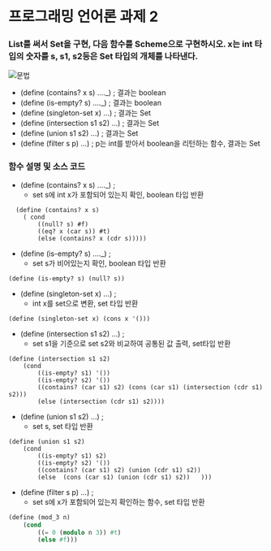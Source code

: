 # 프로그래밍 언어론 과제 2
### List를 써서 Set을 구현, 다음 함수를 Scheme으로 구현하시오. x는 int 타입의 숫자를 s, s1, s2등은 Set 타입의 개체를 나타낸다.  
![문법](/img/image01.png)
* (define (contains? x s) ...._) ; 결과는 boolean
* (define (is-empty? s) ...._) ; 결과는 boolean
* (define (singleton-set x) ...) ; 결과는 Set
* (define (intersection s1 s2) ...) ; 결과는 Set
* (define (union s1 s2) ...) ; 결과는 Set
* (define (filter s p) ...) ; p는 int를 받아서 boolean을 리턴하는 함수, 결과는 Set

### 함수 설명 및 소스 코드

* (define (contains? x s) ...._) ;
  - set s에 int x가 포함되어 있는지 확인, boolean 타입 반환
```
  (define (contains? x s)
	( cond
		((null? s) #f)
		((eq? x (car s)) #t)
		(else (contains? x (cdr s)))))
```

* (define (is-empty? s) ...._) ;
  - set s가 비어있는지 확인, boolean 타입 반환
```
(define (is-empty? s) (null? s))
```

* (define (singleton-set x) ...) ;
  - int x를 set으로 변환, set 타입 반환
```
(define (singleton-set x) (cons x '()))
```

* (define (intersection s1 s2) ...) ;
  - set s1을 기준으로 set s2와 비교하여 공통된 값 출력, set타입 반환
```
(define (intersection s1 s2)
	(cond
		((is-empty? s1) '())
		((is-empty? s2) '())
		((contains? (car s1) s2) (cons (car s1) (intersection (cdr s1) s2)))
		(else (intersection (cdr s1) s2))))
```

* (define (union s1 s2) ...) ;
  - set s, set 타입 반환
```
(define (union s1 s2)
	(cond
		((is-empty? s1) s2)
		((is-empty? s2) '())
		((contains? (car s1) s2) (union (cdr s1) s2))
		(else  (cons (car s1) (union (cdr s1) s2))   )))
```

* (define (filter s p) ...) ;
  - set s에 x가 포함되어 있는지 확인하는 함수, set 타입 반환
```scheme
(define (mod_3 n)
	(cond
		((= 0 (modulo n 3)) #t)
		(else #f)))
```
  
